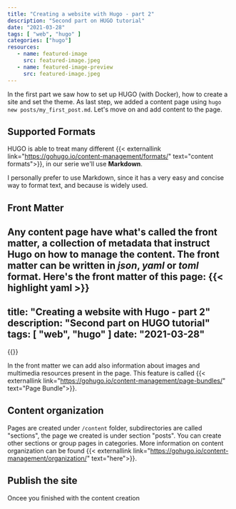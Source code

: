 ```yaml
---
title: "Creating a website with Hugo - part 2"
description: "Second part on HUGO tutorial"
date: "2021-03-28"
tags: [ "web", "hugo" ]
categories: ["hugo"]
resources:
   - name: featured-image
     src: featured-image.jpeg
   - name: featured-image-preview
     src: featured-image.jpeg
---
```


In the first part we saw how to set up HUGO (with Docker), how to create a site and set the theme. As last step, we added a content page using ```hugo new posts/my_first_post.md```.
Let's move on and add content to the page.
<!--more-->

## Supported Formats
HUGO is able to treat many different {{< externallink link="https://gohugo.io/content-management/formats/" text="content formats">}}, in our serie we'll use **Markdown**.

I personally prefer to use Markdown, since it has a very easy and concise way to format text, and because is widely used.

## Front Matter
Any content page have what's called the **front matter**, a collection of metadata that instruct Hugo on how to manage the content. The front matter can be written in *json*, *yaml* or *toml* format.
Here's the front matter of this page:
{{< highlight yaml >}}
---
title: "Creating a website with Hugo - part 2"
description: "Second part on HUGO tutorial"
tags: [ "web", "hugo" ]
date: "2021-03-28"
---
{{</highlight>}}

In the front matter we can add also information about images and multimedia resources present in the page. This feature is called {{< externallink link="https://gohugo.io/content-management/page-bundles/" text="Page Bundle">}}.

## Content organization
Pages are created under ```/content``` folder, subdirectories are called "sections", the page we created is under section "posts". You can create other sections or group pages in categories. More information on content organization can be found {{< externallink link="https://gohugo.io/content-management/organization/" text="here">}}.

## Publish the site
Oncee you finished with the content creation 